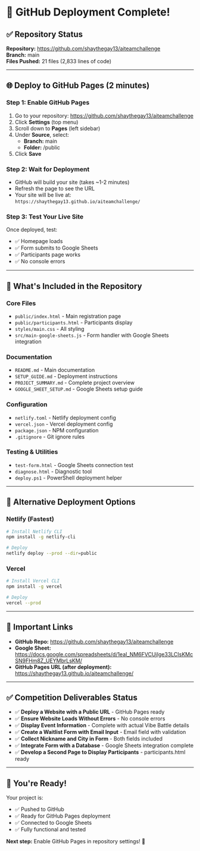 # 🚀 GitHub Deployment Complete!

## ✅ Repository Status

**Repository:** https://github.com/shaythegay13/aiteamchallenge  
**Branch:** main  
**Files Pushed:** 21 files (2,833 lines of code)

---

## 🌐 Deploy to GitHub Pages (2 minutes)

### Step 1: Enable GitHub Pages

1. Go to your repository: https://github.com/shaythegay13/aiteamchallenge
2. Click **Settings** (top menu)
3. Scroll down to **Pages** (left sidebar)
4. Under **Source**, select:
   - **Branch:** main
   - **Folder:** /public
5. Click **Save**

### Step 2: Wait for Deployment

- GitHub will build your site (takes ~1-2 minutes)
- Refresh the page to see the URL
- Your site will be live at: `https://shaythegay13.github.io/aiteamchallenge/`

### Step 3: Test Your Live Site

Once deployed, test:
- ✅ Homepage loads
- ✅ Form submits to Google Sheets
- ✅ Participants page works
- ✅ No console errors

---

## 📝 What's Included in the Repository

### Core Files
- `public/index.html` - Main registration page
- `public/participants.html` - Participants display
- `styles/main.css` - All styling
- `src/main-google-sheets.js` - Form handler with Google Sheets integration

### Documentation
- `README.md` - Main documentation
- `SETUP_GUIDE.md` - Deployment instructions
- `PROJECT_SUMMARY.md` - Complete project overview
- `GOOGLE_SHEET_SETUP.md` - Google Sheets setup guide

### Configuration
- `netlify.toml` - Netlify deployment config
- `vercel.json` - Vercel deployment config
- `package.json` - NPM configuration
- `.gitignore` - Git ignore rules

### Testing & Utilities
- `test-form.html` - Google Sheets connection test
- `diagnose.html` - Diagnostic tool
- `deploy.ps1` - PowerShell deployment helper

---

## 🎯 Alternative Deployment Options

### Netlify (Fastest)
```bash
# Install Netlify CLI
npm install -g netlify-cli

# Deploy
netlify deploy --prod --dir=public
```

### Vercel
```bash
# Install Vercel CLI
npm install -g vercel

# Deploy
vercel --prod
```

---

## 🔗 Important Links

- **GitHub Repo:** https://github.com/shaythegay13/aiteamchallenge
- **Google Sheet:** https://docs.google.com/spreadsheets/d/1eaI_NM6FVCUjIge33LCIsKMcSN9FHm8Z_UEYMbrLsKM/
- **GitHub Pages URL (after deployment):** https://shaythegay13.github.io/aiteamchallenge/

---

## ✅ Competition Deliverables Status

- ✅ **Deploy a Website with a Public URL** - GitHub Pages ready
- ✅ **Ensure Website Loads Without Errors** - No console errors
- ✅ **Display Event Information** - Complete with actual Vibe Battle details
- ✅ **Create a Waitlist Form with Email Input** - Email field with validation
- ✅ **Collect Nickname and City in Form** - Both fields included
- ✅ **Integrate Form with a Database** - Google Sheets integration complete
- ✅ **Develop a Second Page to Display Participants** - participants.html ready

---

## 🎉 You're Ready!

Your project is:
- ✅ Pushed to GitHub
- ✅ Ready for GitHub Pages deployment
- ✅ Connected to Google Sheets
- ✅ Fully functional and tested

**Next step:** Enable GitHub Pages in repository settings! 🚀

